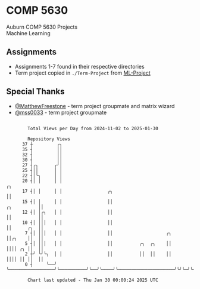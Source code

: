 # COMP 5630
Auburn COMP 5630 Projects  
Machine Learning

## Assignments
- Assignments 1-7 found in their respective directories
- Term project copied in `./Term-Project` from [ML-Project](https://github.com/wumphlett/ML-Project)

## Special Thanks
- [@MatthewFreestone](https://github.com/MatthewFreestone) - term project groupmate and matrix wizard
- [@mss0033](https://github.com/mss0033) - term project groupmate

```

        Total Views per Day from 2024-11-02 to 2025-01-30

        Repository Views
      37 ┼         ╭╮
      35 ┤         ││
      32 ┤         ││
      30 ┤         ││
      27 ┤╭╮      ╭╯│
      25 ┤││      │ │
      22 ┤│╰╮     │ │
      20 ┤│ │     │ │                                                                          ╭╮
      17 ┤│ │     │ │                 ╭╮                                                       ││
      15 ┤│ │     │ │                 ││                                           ╭╮          ││
      12 ┤│ │╭╮   │ │                 ││                                           ││          ││
      10 ┤│ │││   │ │                 ││                                           ││      ╭╮  ││
       7 ┤│ │││   │ │                 ││                    ╭╮                     ││╭╮    ││  ││
       5 ┤│ │││   │ │                 ││          ╭╮  ╭╮    ││                     ││││ ╭╮ ││  ││
       2 ┼╯ ╰╯╰╮  │ │                 ││          ││  ││    ││                     ││││ ││ ││  ││
       0 ┤     ╰──╯ ╰─────────────────╯╰──────────╯╰──╯╰────╯╰─────────────────────╯╰╯╰─╯╰─╯╰──╯╰──

        Chart last updated - Thu Jan 30 00:00:24 2025 UTC
        
```
